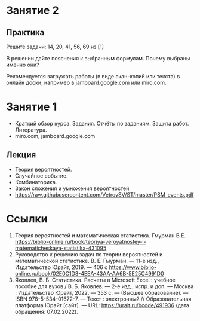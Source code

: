 # Занятие 2
## Практика
Решите задачи: 14, 20, 41, 56, 69 из [1]

В решении дайте пояснения к выбранным формулам. Почему выбраны именно они?

Рекомендуется загружать работы (в виде скан-копий или текста) в онлайн доски, например в jamboard.google.com или miro.com.

# Занятие 1
- Краткий обзор курса. Задания. Отчёты по заданиям. Защита работ. Литература. 
- miro.com, jamboard.google.com


## Лекция
- Теория вероятностей.
- Случайное событие. 
- Комбинаторика.
- Закон сложения и умножения вероятностей
- https://raw.githubusercontent.com/VetrovSV/ST/master/PSM_events.pdf


# Ссылки
1. Теория вероятностей и математическая статистика. Гмурман В.Е. https://biblio-online.ru/book/teoriya-veroyatnostey-i-matematicheskaya-statistika-431095
1. Руководство к решению задач по теории вероятностей и математической статистике. В. Е. Гмурман. — 11-е изд., Издательство Юрайт, 2019. — 406 с https://www.biblio-online.ru/book/02E0C1D3-4EEA-43AA-AA6B-5E25C4991D0
1. Яковлев, В. Б.  Статистика. Расчеты в Microsoft Excel : учебное пособие для вузов / В. Б. Яковлев. — 2-е изд., испр. и доп. — Москва : Издательство Юрайт, 2022. — 353 с. — (Высшее образование). — ISBN 978-5-534-01672-7. — Текст : электронный // Образовательная платформа Юрайт [сайт]. — URL: https://urait.ru/bcode/491936 (дата обращения: 07.02.2022). 
